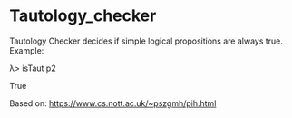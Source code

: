 # Tautology_checker
Tautology Checker decides if simple logical propositions are always true.
Example:

λ> isTaut p2

True

Based on: https://www.cs.nott.ac.uk/~pszgmh/pih.html
